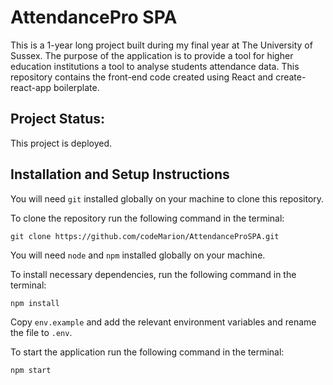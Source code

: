 # AttendancePro SPA

This is a 1-year long project built during my final year at The University of Sussex. The purpose of the application is to provide a tool for higher education institutions a tool to analyse students attendance data. This repository contains the front-end code created using React and create-react-app boilerplate.

## Project Status:


This project is deployed. 

<!-- ## Project Screen Shot(s) -->

## Installation and Setup Instructions

You will need `git` installed globally on your machine to clone this repository.  

To clone the repository run the following command in the terminal:

`git clone https://github.com/codeMarion/AttendanceProSPA.git`


You will need `node` and `npm` installed globally on your machine.  

To install necessary dependencies, run the following command in the terminal:

`npm install`  

Copy `env.example` and add the relevant environment variables and rename the file to `.env`.

To start the application run the following command in the terminal:

`npm start`  
